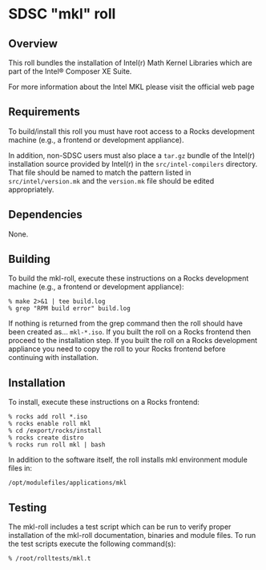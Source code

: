 # SDSC "mkl" roll

## Overview

This roll bundles the installation of Intel(r) Math Kernel Libraries which are
part of the Intel® Composer XE Suite.

For more information about the Intel MKL please visit the
<a>official web page</a>

## Requirements

To build/install this roll you must have root access to a Rocks development
machine (e.g., a frontend or development appliance).

In addition, non-SDSC users must also place a `tar.gz` bundle of the Intel(r) installation source provided by Intel(r) in the `src/intel-compilers` directory. That file should be named to match the pattern listed in `src/intel/version.mk` and the `version.mk` file should be edited appropriately.


## Dependencies

None.


## Building

To build the mkl-roll, execute these instructions on a Rocks development
machine (e.g., a frontend or development appliance):

```shell
% make 2>&1 | tee build.log
% grep "RPM build error" build.log
```

If nothing is returned from the grep command then the roll should have been
created as... `mkl-*.iso`. If you built the roll on a Rocks frontend then
proceed to the installation step. If you built the roll on a Rocks development
appliance you need to copy the roll to your Rocks frontend before continuing
with installation.


## Installation

To install, execute these instructions on a Rocks frontend:

```shell
% rocks add roll *.iso
% rocks enable roll mkl
% cd /export/rocks/install
% rocks create distro
% rocks run roll mkl | bash
```

In addition to the software itself, the roll installs mkl environment
module files in:

```shell
/opt/modulefiles/applications/mkl
```


## Testing

The mkl-roll includes a test script which can be run to verify proper
installation of the mkl-roll documentation, binaries and module files. To
run the test scripts execute the following command(s):

```shell
% /root/rolltests/mkl.t 
```
